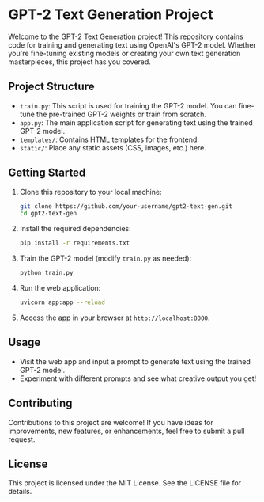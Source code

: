 # GPT-2 Text Generation Project

Welcome to the GPT-2 Text Generation project! This repository contains code for training and generating text using OpenAI's GPT-2 model. Whether you're fine-tuning existing models or creating your own text generation masterpieces, this project has you covered.

## Project Structure

- `train.py`: This script is used for training the GPT-2 model. You can fine-tune the pre-trained GPT-2 weights or train from scratch.
- `app.py`: The main application script for generating text using the trained GPT-2 model.
- `templates/`: Contains HTML templates for the frontend.
- `static/`: Place any static assets (CSS, images, etc.) here.

## Getting Started

1. Clone this repository to your local machine:

    ```bash
    git clone https://github.com/your-username/gpt2-text-gen.git
    cd gpt2-text-gen
    ```

2. Install the required dependencies:

    ```bash
    pip install -r requirements.txt
    ```

3. Train the GPT-2 model (modify `train.py` as needed):

    ```bash
    python train.py
    ```

4. Run the web application:

    ```bash
    uvicorn app:app --reload
    ```

5. Access the app in your browser at `http://localhost:8000`.

## Usage

- Visit the web app and input a prompt to generate text using the trained GPT-2 model.
- Experiment with different prompts and see what creative output you get!

## Contributing

Contributions to this project are welcome! If you have ideas for improvements, new features, or enhancements, feel free to submit a pull request.

## License

This project is licensed under the MIT License. See the LICENSE file for details.
